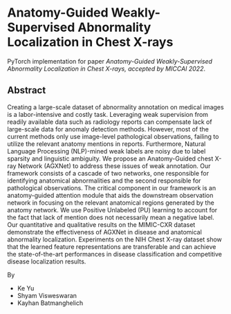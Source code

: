 # Anatomy-Guided Weakly-Supervised Abnormality Localization in Chest X-rays
PyTorch implementation for paper *Anatomy-Guided Weakly-Supervised Abnormality Localization in Chest X-rays, accepted by MICCAI 2022*.


## Abstract
Creating a large-scale dataset of abnormality annotation on medical images is a labor-intensive and costly task. Leveraging weak supervision from readily available data such as radiology reports can compensate lack of large-scale data for anomaly detection methods. However, most of the current methods only use image-level pathological observations, failing to utilize the relevant anatomy mentions in reports. Furthermore, Natural Language Processing (NLP)-mined weak labels are noisy due to label sparsity and linguistic ambiguity. We propose an Anatomy-Guided chest X-ray Network (AGXNet) to address these issues of weak annotation. Our framework consists of a cascade of two networks, one responsible for identifying anatomical abnormalities and the second responsible for pathological observations. The critical component in our framework is an anatomy-guided attention module that aids the downstream observation network in focusing on the relevant anatomical regions generated by the anatomy network. We use Positive Unlabeled (PU) learning to account for the fact that lack of mention does not necessarily mean a negative label. Our quantitative and qualitative results on the MIMIC-CXR dataset demonstrate the effectiveness of AGXNet in disease and anatomical abnormality localization. Experiments on the NIH Chest X-ray dataset show that the learned feature representations are transferable and can achieve the state-of-the-art performances in disease classification and competitive disease localization results.


By
* Ke Yu
* Shyam Visweswaran
* Kayhan Batmanghelich
